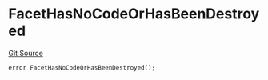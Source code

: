 # FacetHasNoCodeOrHasBeenDestroyed
[Git Source](https://github.com/thrackle-io/tron/blob/90c179d4a2d3d05eb80cb7a50ea4891339d7488e/src/client/token/handler/diamond/HandlerDiamond.sol)


```solidity
error FacetHasNoCodeOrHasBeenDestroyed();
```


